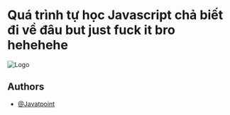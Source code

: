 
# Quá trình tự học Javascript chả biết đi về đâu but just fuck it bro hehehehe

![Logo](https://upload.wikimedia.org/wikipedia/commons/thumb/6/6a/JavaScript-logo.png/640px-JavaScript-logo.png)


## Authors

- [@Javatpoint](https://www.javatpoint.com/javascript-tutorial)

